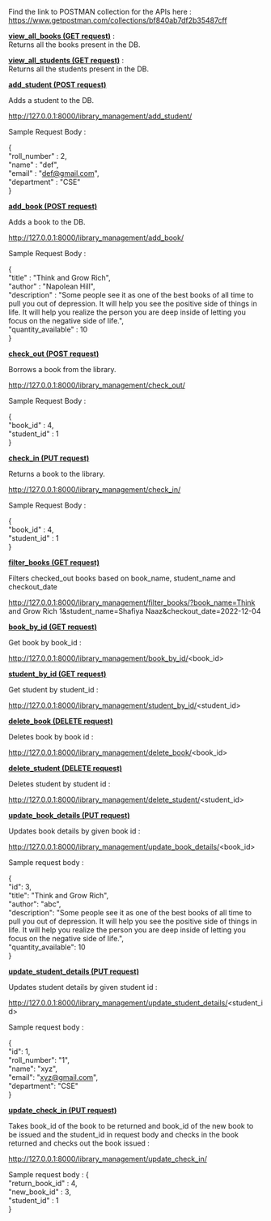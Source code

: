 Find the link to POSTMAN collection for the APIs here :
https://www.getpostman.com/collections/bf840ab7df2b35487cff

<b><u>view_all_books (GET request)</u></b> : \
Returns all the books present in the DB.

<b><u>view_all_students (GET request)</u></b> : \
Returns all the students present in the DB.

<b><u>add_student (POST request)</u></b>

Adds a student to the DB.

http://127.0.0.1:8000/library_management/add_student/

Sample Request Body :

{\
"roll_number" : 2,\
"name" : "def",\
"email" : "def@gmail.com",\
"department" : "CSE"\
}

<b><u>add_book (POST request)</u></b>

Adds a book to the DB.

http://127.0.0.1:8000/library_management/add_book/

Sample Request Body :

{\
"title" : "Think and Grow Rich",\
"author" : "Napolean Hill",\
"description" : "Some people see it as one of the best books of all time to pull you out of depression. It will help you
see the positive side of things in life. It will help you realize the person you are deep inside of letting you focus on
the negative side of life.",\
"quantity_available" : 10\
}

<b><u>check_out (POST request)</b></u>

Borrows a book from the library.

http://127.0.0.1:8000/library_management/check_out/

Sample Request Body :

{\
"book_id" : 4,\
"student_id" : 1\
}

<b><u>check_in (PUT request)</b></u>

Returns a book to the library.

http://127.0.0.1:8000/library_management/check_in/

Sample Request Body :

{\
"book_id" : 4,\
"student_id" : 1\
}

<b><u> filter_books (GET request) </b></u>

Filters checked_out books based on book_name, student_name and checkout_date

http://127.0.0.1:8000/library_management/filter_books/?book_name=Think and Grow Rich 1&student_name=Shafiya
Naaz&checkout_date=2022-12-04

<b><u>book_by_id (GET request)</b></u>

Get book by book_id :

http://127.0.0.1:8000/library_management/book_by_id/<book_id>

<b><u>student_by_id (GET request)</b></u>

Get student by student_id :

http://127.0.0.1:8000/library_management/student_by_id/<student_id>

<b><u> delete_book (DELETE request) </b></u>

Deletes book by book id :

http://127.0.0.1:8000/library_management/delete_book/<book_id>

<b><u> delete_student (DELETE request) </b></u>

Deletes student by student id :

http://127.0.0.1:8000/library_management/delete_student/<student_id>

<b><u> update_book_details (PUT request) </u></b>

Updates book details by given book id :

http://127.0.0.1:8000/library_management/update_book_details/<book_id>

Sample request body :

{\
"id": 3,\
"title": "Think and Grow Rich",\
"author": "abc",\
"description": "Some people see it as one of the best books of all time to pull you out of depression. It will help you
see the positive side of things in life. It will help you realize the person you are deep inside of letting you focus on
the negative side of life.",\
"quantity_available": 10\
}

<b><u> update_student_details (PUT request) </u></b>

Updates student details by given student id :

http://127.0.0.1:8000/library_management/update_student_details/<student_id>

Sample request body :

{\
"id": 1,\
"roll_number": "1",\
"name": "xyz",\
"email": "xyz@gmail.com",\
"department": "CSE"\
}

<b><u> update_check_in (PUT request) </u></b>

Takes book_id of the book to be returned and book_id of the new book to be issued and the student_id in request
body and checks in the book returned and checks out the book issued :

http://127.0.0.1:8000/library_management/update_check_in/

Sample request body :
{\
"return_book_id" : 4,\
"new_book_id" : 3,\
"student_id" : 1\
}
